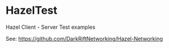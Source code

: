 # HazelTest
Hazel Client - Server Test examples

See: https://github.com/DarkRiftNetworking/Hazel-Networking
